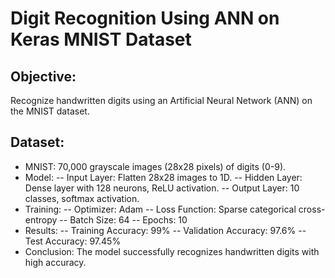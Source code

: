 # Digit Recognition Using ANN on Keras MNIST Dataset
## Objective:
Recognize handwritten digits using an Artificial Neural Network (ANN) on the MNIST dataset.

## Dataset:
- MNIST: 70,000 grayscale images (28x28 pixels) of digits (0-9).
- Model:
-- Input Layer: Flatten 28x28 images to 1D.
-- Hidden Layer: Dense layer with 128 neurons, ReLU activation.
-- Output Layer: 10 classes, softmax activation.
- Training:
-- Optimizer: Adam
-- Loss Function: Sparse categorical cross-entropy
-- Batch Size: 64
-- Epochs: 10
- Results:
-- Training Accuracy: 99%
-- Validation Accuracy: 97.6%
-- Test Accuracy: 97.45%
- Conclusion:
The model successfully recognizes handwritten digits with high accuracy.
